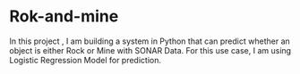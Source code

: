 # Rok-and-mine
In this project , I am building a system in Python that can predict whether an object is either Rock or Mine with SONAR Data. For this use case, I am using Logistic Regression Model for prediction. 
